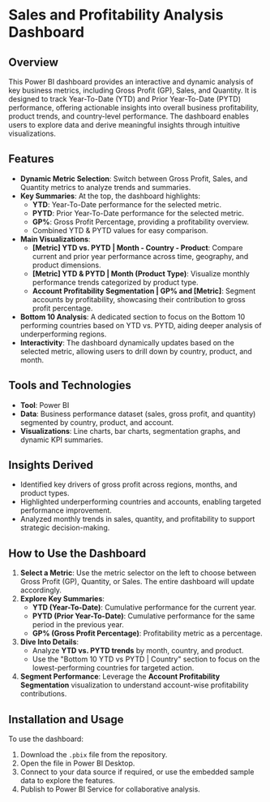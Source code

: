 # Sales and Profitability Analysis Dashboard

## Overview
This Power BI dashboard provides an interactive and dynamic analysis of key business metrics, including Gross Profit (GP), Sales, and Quantity. It is designed to track Year-To-Date (YTD) and Prior Year-To-Date (PYTD) performance, offering actionable insights into overall business profitability, product trends, and country-level performance. The dashboard enables users to explore data and derive meaningful insights through intuitive visualizations.

## Features
- **Dynamic Metric Selection**: Switch between Gross Profit, Sales, and Quantity metrics to analyze trends and summaries.
- **Key Summaries**: At the top, the dashboard highlights:
  - **YTD**: Year-To-Date performance for the selected metric.
  - **PYTD**: Prior Year-To-Date performance for the selected metric.
  - **GP%**: Gross Profit Percentage, providing a profitability overview.
  - Combined YTD & PYTD values for easy comparison.
- **Main Visualizations**:
  - **[Metric] YTD vs. PYTD | Month - Country - Product**: Compare current and prior year performance across time, geography, and product dimensions.
  - **[Metric] YTD & PYTD | Month (Product Type)**: Visualize monthly performance trends categorized by product type.
  - **Account Profitability Segmentation | GP% and [Metric]**: Segment accounts by profitability, showcasing their contribution to gross profit percentage.
- **Bottom 10 Analysis**: A dedicated section to focus on the Bottom 10 performing countries based on YTD vs. PYTD, aiding deeper analysis of underperforming regions.
- **Interactivity**: The dashboard dynamically updates based on the selected metric, allowing users to drill down by country, product, and month.

## Tools and Technologies
- **Tool**: Power BI
- **Data**: Business performance dataset (sales, gross profit, and quantity) segmented by country, product, and account.
- **Visualizations**: Line charts, bar charts, segmentation graphs, and dynamic KPI summaries.

## Insights Derived
- Identified key drivers of gross profit across regions, months, and product types.
- Highlighted underperforming countries and accounts, enabling targeted performance improvement.
- Analyzed monthly trends in sales, quantity, and profitability to support strategic decision-making.

## How to Use the Dashboard
1. **Select a Metric**: Use the metric selector on the left to choose between Gross Profit (GP), Quantity, or Sales. The entire dashboard will update accordingly.
2. **Explore Key Summaries**:
   - **YTD (Year-To-Date)**: Cumulative performance for the current year.
   - **PYTD (Prior Year-To-Date)**: Cumulative performance for the same period in the previous year.
   - **GP% (Gross Profit Percentage)**: Profitability metric as a percentage.
3. **Dive Into Details**:
   - Analyze **YTD vs. PYTD trends** by month, country, and product.
   - Use the "Bottom 10 YTD vs PYTD | Country" section to focus on the lowest-performing countries for targeted action.
4. **Segment Performance**: Leverage the **Account Profitability Segmentation** visualization to understand account-wise profitability contributions.

## Installation and Usage
To use the dashboard:
1. Download the `.pbix` file from the repository.
2. Open the file in Power BI Desktop.
3. Connect to your data source if required, or use the embedded sample data to explore the features.
4. Publish to Power BI Service for collaborative analysis.



